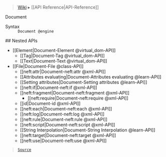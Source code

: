 > [Wiki](Home) ▸ [[API Reference|API-Reference]]

Document
<dl><dt>Syntax</dt><dd><code>Document @engine</code></dd></dl>
## Nested APIs

* [[Element|Document-Element @virtual_dom-API]]
  * [[Tag|Document-Tag @virtual_dom-API]]
  * [[Text|Document-Text @virtual_dom-API]]
* [[File|Document-File @class-API]]
  * [[neft:attr|Document-neft:attr @xml-API]]
  * [[Attributes evaluating|Document-Attributes evaluating @learn-API]]
  * [[Setting attributes|Document-Setting attributes @learn-API]]
  * [[neft:if|Document-neft:if @xml-API]]
  * [[neft:fragment|Document-neft:fragment @xml-API]]
    * [[neft:require|Document-neft:require @xml-API]]
  * [[id|Document-id @xml-API]]
  * [[neft:each|Document-neft:each @xml-API]]
  * [[neft:log|Document-neft:log @xml-API]]
  * [[neft:rule|Document-neft:rule @xml-API]]
  * [[neft:script|Document-neft:script @xml-API]]
  * [[String Interpolation|Document-String Interpolation @learn-API]]
  * [[neft:target|Document-neft:target @xml-API]]
  * [[neft:use|Document-neft:use @xml-API]]

> [`Source`](/Neft-io/neft/blob/feb74662c4f7ee7aedc58bcb4488ea1b56f65be9/src/document/index.litcoffee#document)

